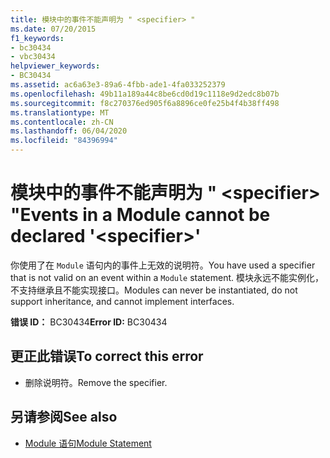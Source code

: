 ```yaml
---
title: 模块中的事件不能声明为 " <specifier> "
ms.date: 07/20/2015
f1_keywords:
- bc30434
- vbc30434
helpviewer_keywords:
- BC30434
ms.assetid: ac6a63e3-89a6-4fbb-ade1-4fa033252379
ms.openlocfilehash: 49b11a189a44c8be6cd0d19c1118e9d2edc8b07b
ms.sourcegitcommit: f8c270376ed905f6a8896ce0fe25b4f4b38ff498
ms.translationtype: MT
ms.contentlocale: zh-CN
ms.lasthandoff: 06/04/2020
ms.locfileid: "84396994"
---
```

# <a name="events-in-a-module-cannot-be-declared-specifier"></a><span data-ttu-id="f2e4c-102">模块中的事件不能声明为 " \<specifier> "</span><span class="sxs-lookup"><span data-stu-id="f2e4c-102">Events in a Module cannot be declared '\<specifier>'</span></span>
<span data-ttu-id="f2e4c-103">你使用了在 `Module` 语句内的事件上无效的说明符。</span><span class="sxs-lookup"><span data-stu-id="f2e4c-103">You have used a specifier that is not valid on an event within a `Module` statement.</span></span> <span data-ttu-id="f2e4c-104">模块永远不能实例化，不支持继承且不能实现接口。</span><span class="sxs-lookup"><span data-stu-id="f2e4c-104">Modules can never be instantiated, do not support inheritance, and cannot implement interfaces.</span></span>  
  
 <span data-ttu-id="f2e4c-105">**错误 ID：** BC30434</span><span class="sxs-lookup"><span data-stu-id="f2e4c-105">**Error ID:** BC30434</span></span>  
  
## <a name="to-correct-this-error"></a><span data-ttu-id="f2e4c-106">更正此错误</span><span class="sxs-lookup"><span data-stu-id="f2e4c-106">To correct this error</span></span>  
  
- <span data-ttu-id="f2e4c-107">删除说明符。</span><span class="sxs-lookup"><span data-stu-id="f2e4c-107">Remove the specifier.</span></span>  
  
## <a name="see-also"></a><span data-ttu-id="f2e4c-108">另请参阅</span><span class="sxs-lookup"><span data-stu-id="f2e4c-108">See also</span></span>

- [<span data-ttu-id="f2e4c-109">Module 语句</span><span class="sxs-lookup"><span data-stu-id="f2e4c-109">Module Statement</span></span>](../language-reference/statements/module-statement.md)
